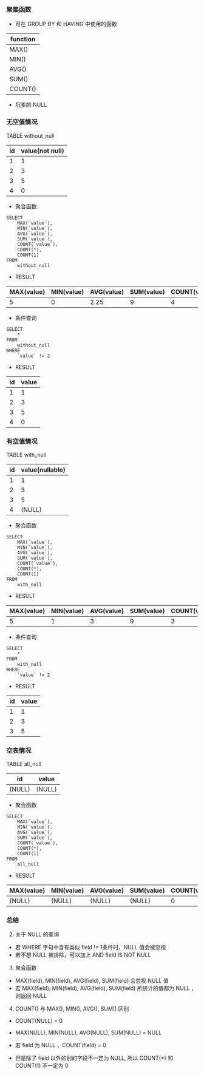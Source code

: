 ### 聚集函数

- 可在 GROUP BY 和 HAVING 中使用的函数

| function  |
| ---       |
| MAX()     |
| MIN()     |
| AVG()     |
| SUM()     |
| COUNT()   |




- 坑爹的 NULL

### 无空值情况

TABLE without_null

| id    | value(not null)|
| ---   | ---           |
| 1     | 1             |
| 2     | 3             |
| 3     | 5             |
| 4     | 0             |

- 聚合函数
```
SELECT
    MAX(`value`),
    MIN(`value`),
    AVG(`value`),
    SUM(`value`),
    COUNT(`value`),
    COUNT(*),
    COUNT(1)
FROM
    without_null
```

- RESULT

| MAX(value)| MIN(value)| AVG(value)| SUM(value)| COUNT(value)  | COUNT(*)  | COUNT(1)  |
| ---       | ---       | ---       | ---       | ---           | ---       | ---       |
| 5         | 0         | 2.25      | 9         | 4             | 4         | 4         |

- 条件查询
```
SELECT
    *
FROM
    without_null
WHERE
    `value` != 2
```
- RESULT

| id    | value |
| ---   | ---   |
| 1     | 1     |
| 2     | 3     |
| 3     | 5     |
| 4     | 0     |



### 有空值情况

TABLE with_null

| id    | value(nullable)|
| ---   | ---           |
| 1     | 1             |
| 2     | 3             |
| 3     | 5             |
| 4     | (NULL)        |

- 聚合函数
```
SELECT
    MAX(`value`),
    MIN(`value`),
    AVG(`value`),
    SUM(`value`),
    COUNT(`value`),
    COUNT(*),
    COUNT(1)
FROM
    with_null
```

- RESULT

| MAX(value)| MIN(value)| AVG(value)| SUM(value)| COUNT(value)  | COUNT(*)  | COUNT(1)  |
| ---       | ---       | ---       | ---       | ---           | ---       | ---       |
| 5         | 1         | 3         | 9         | 3             | 4         | 4         |

- 条件查询
```
SELECT
    *
FROM
    with_null
WHERE
    `value` != 2
```
- RESULT

| id    | value |
| ---   | ---   |
| 1     | 1     |
| 2     | 3     |
| 3     | 5     |




### 空表情况

TABLE all_null

| id    | value         |
| ---   | ---           |
| (NULL)| (NULL)        |

- 聚合函数
```
SELECT
    MAX(`value`),
    MIN(`value`),
    AVG(`value`),
    SUM(`value`),
    COUNT(`value`),
    COUNT(*),
    COUNT(1)
FROM
    all_null
```

- RESULT

| MAX(value)| MIN(value)| AVG(value)| SUM(value)| COUNT(value)  | COUNT(*)  | COUNT(1)  |
| ---       | ---       | ---       | ---       | ---           | ---       | ---       |
| (NULL)    | (NULL)    | (NULL)    | (NULL)    | 0             | 0         | 0         |

### 总结

2. 关于 NULL 的查询
- 若 WHERE 字句中含有类似 field != 1条件时，NULL 值会被忽视
- 若不想 NULL 被排除，可以加上 AND field IS NOT NULL

3. 聚合函数
- MAX(field), MIN(field), AVG(field), SUM(field) 会忽视 NULL 值
- 若 MAX(field), MIN(field), AVG(field), SUM(field) 所统计的值都为 NULL ，则返回 NULL

4. COUNT() 与 MAX(), MIN(), AVG(), SUM() 区别
- COUNT(NULL) = 0
- MAX(NULL), MIN(NULL), AVG(NULL), SUM(NULL) = NULL

- 若 field 为 NULL ，COUNT(field) = 0
- 但是除了 field 以外的别的字段不一定为 NULL, 所以 COUNT(*) 和 COUNT(1) 不一定为 0